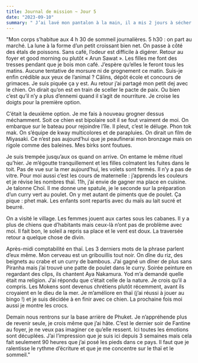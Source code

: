 ```yaml
---
title: Journal de mission ~ Jour 5
date: "2023-09-10"
summary: " J’ai lavé mon pantalon à la main, il a mis 2 jours à sécher et a pris les odeurs du foyer. C’est propre mais ça pue. Dur dès le matin."
---
```



"Mon corps s’habitue aux 4 h 30 de sommeil journalières. 
5 h30 : on part au marché. La lune à la forme d’un petit croissant bien net. 
On passe à côté des étals de poissons. Sans café, l’odeur est difficile à digérer. 
Retour au foyer et good morning ou plutôt « Arun Sawat ». Les filles me font des tresses pendant que je bois mon café. J’espère qu’elles le feront tous les matins. 
Aucune tentative de morsure ni de grognement ce matin. Suis-je enfin crédible aux yeux de l’animal ? 
Câlins, dépôt école et concours de grimaces. Je suis piquée ça y est. 
Au retour j’ai partagé mon petit dej avec le chien. On dirait qu’on est en train de sceller le pacte de paix. Ou bien c’est qu’il n’y a plus d’ennemi quand il s’agit de nourriture. Je croise les doigts pour la première option. 

C’était la deuxième option. Je me fais à nouveau grogner dessus méchamment. Soit ce chien est bipolaire soit il se fout vraiment de moi. 
On embarque sur le bateau pour rejoindre l’île. Il pleut, c’est le déluge. Phon tok mak. On s’équipe de kway multicolores et de parapluies. On dirait un film de Miyasaki. Ce n’est pas aujourd’hui que je peaufinerai mon bronzage mais on rigole comme des baleines. Mes birks sont foutues. 

Je suis trempée jusqu’aux os quand on arrive. 
On entame le même rituel qu’hier. Je m’égoutte tranquillement et les filles colmatent les fuites dans le toit. Pas de vue sur la mer aujourd’hui, les volets sont fermés. Il n’y a pas de vitre. 
Pour moi aussi c’est les cours de maternelle : j’apprends les couleurs et je révise les nombres thaï. 
11h, j’ai envie de gagner ma place en cuisine. Je talonne Choï. Il me donne une spatule, je le seconde sur la préparation d’un curry vert au poulet. On y met autant de piments que de poulet. Ça pique : phet mak. 
Les enfants sont repartis avec du maïs au lait sucré et beurré. 

On a visité le village. Les femmes jouent aux cartes sous les cabanes. Il y a plus de chiens que d’habitants mais ceux-là n’ont pas de problème avec moi. Il fait bon, le soleil a repris sa place et le vent est doux. La traversée retour a quelque chose de divin. 

Après-midi comptabilité en thaï. Les 3 derniers mots de la phrase parlent d’eux même. Mon cerveau est un gribouillis tout noir. 
On dîne du riz, des beignets au crabe et un curry de bambous. J’ai gagné un dîner de plus sans Piranha mais j’ai trouvé une patte de poulet dans le curry. Soirée peinture en regardant des clips, ils chantent Aya Nakamura. Yod m’a demandé quelle était ma religion. J’ai répondu que c’était celle de la nature. Je crois qu’il a compris. Les Mokens sont devenus chrétiens plutôt récemment, avant ils croyaient en le dieu de la mer. 
Je m’améliore en thaï (j’ai réussi à  jouer au bingo !) et je suis décidée à en finir avec ce chien. La prochaine fois moi aussi je montre les crocs. 

Demain nous rentrons sur la base arrière de Phuket. Je n’appréhende plus de revenir seule, je crois même que j’ai hâte. C’est le dernier soir de Fantine au foyer, je ne veux pas imaginer ce qu’elle ressent. Ici toutes les émotions sont décuplées. J’ai l’impression que je suis ici depuis 3 semaines mais cela fait seulement 90 heures que j’ai posé les pieds dans ce pays. 
Il faut que je ralentisse le rythme d’écriture et que je me concentre sur le thaï et le sommeil."
